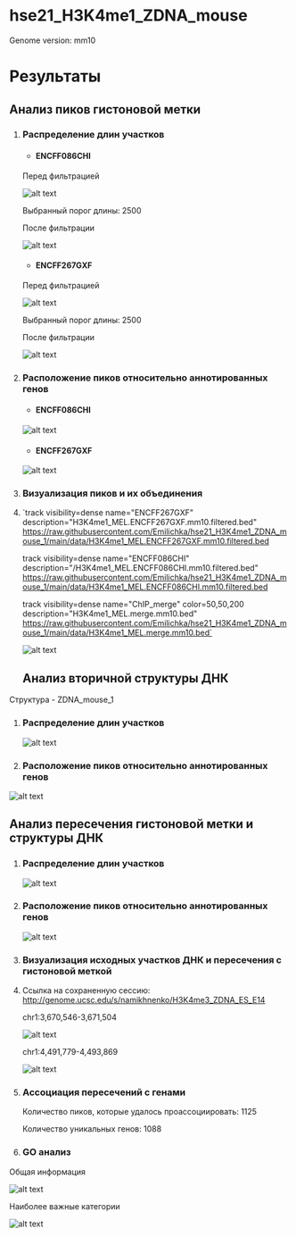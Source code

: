 # hse21_H3K4me1_ZDNA_mouse
Genome version: mm10

# Результаты

## Анализ пиков гистоновой метки

1. ### Распределение длин участков

   - #### **ENCFF086CHI**

   Перед фильтрацией

   ![alt text](https://github.com/Emilichka/hse21_H3K4me1_ZDNA_mouse_1/blob/main/graphics/len_hist.H3K4me1_MEL.ENCFF086CHI.mm10.png)

   Выбранный порог длины: 2500

   После фильтрации 


   ![alt text](https://github.com/Emilichka/hse21_H3K4me1_ZDNA_mouse_1/blob/main/graphics/filter_peaks.H3K4me1_MEL.ENCFF086CHI.mm10.filtered.hist.png)

   - #### **ENCFF267GXF**

   Перед фильтрацией

   ![alt text](https://github.com/Emilichka/hse21_H3K4me1_ZDNA_mouse_1/blob/main/graphics/len_hist.H3K4me1_MEL.ENCFF267GXF.mm10.png)

   Выбранный порог длины: 2500

   После фильтрации


   ![alt text](https://github.com/Emilichka/hse21_H3K4me1_ZDNA_mouse_1/blob/main/graphics/filter_peaks.H3K4me1_MEL.ENCFF267GXF.mm10.filtered.hist.png)

2. ### Расположение пиков относительно аннотированных генов

   - #### **ENCFF086CHI**

   ![alt text](https://github.com/Emilichka/hse21_H3K4me1_ZDNA_mouse_1/blob/main/graphics/chip_seeker.H3K4me1_MEL.ENCFF086CHI.mm10.filtered.plotAnnoPie.png)


   

   - #### **ENCFF267GXF**

   ![alt text](https://github.com/Emilichka/hse21_H3K4me1_ZDNA_mouse_1/blob/main/graphics/chip_seeker.H3K4me1_MEL.ENCFF267GXF.mm10.filtered.plotAnnoPie.png)

3. ### Визуализация пиков и их объединения

4. `track visibility=dense name="ENCFF267GXF"  description="H3K4me1_MEL.ENCFF267GXF.mm10.filtered.bed"
   https://raw.githubusercontent.com/Emilichka/hse21_H3K4me1_ZDNA_mouse_1/main/data/H3K4me1_MEL.ENCFF267GXF.mm10.filtered.bed

   track visibility=dense name="ENCFF086CHI"  description="/H3K4me1_MEL.ENCFF086CHI.mm10.filtered.bed"
   https://raw.githubusercontent.com/Emilichka/hse21_H3K4me1_ZDNA_mouse_1/main/data/H3K4me1_MEL.ENCFF086CHI.mm10.filtered.bed

   track visibility=dense name="ChIP_merge"  color=50,50,200   description="H3K4me1_MEL.merge.mm10.bed"
   https://raw.githubusercontent.com/Emilichka/hse21_H3K4me1_ZDNA_mouse_1/main/data/H3K4me1_MEL.merge.mm10.bed`

   ![alt text](https://github.com/Emilichka/hse21_H3K4me1_ZDNA_mouse_1/blob/main/graphics/Genome_merge.png)

   ## Анализ вторичной структуры ДНК 

Структура - ZDNA_mouse_1

1. ### Распределение длин участков

   ![alt text](https://github.com/Emilichka/hse21_H3K4me1_ZDNA_mouse_1/blob/main/graphics/len_hist.mouseZ-DNA1.png)

2. ### Расположение пиков относительно аннотированных генов

![alt text](https://github.com/Emilichka/hse21_H3K4me1_ZDNA_mouse_1/blob/main/graphics/ZDNA.png)

## Анализ пересечения гистоновой метки и структуры ДНК

1. ### Распределение длин участков

   ![alt text](https://github.com/namikhnenko/hse21_H3K4me3_ZDNA_mouse/blob/main/images/len_hist.H3K4me3_ES_E14.intersect_with_ZDNA.pdf.png-1.png)

2. ### Расположение пиков относительно аннотированных генов

   ![alt text](https://github.com/namikhnenko/hse21_H3K4me3_ZDNA_mouse/blob/main/images/chip_seeker.H3K4me3_ES_E14.intersect_with_ZDNA.annopie.pdf.png-1.png)

   

3. ### Визуализация исходных участков ДНК и пересечения с гистоновой меткой

4. Ссылка на сохраненную сессию: http://genome.ucsc.edu/s/namikhnenko/H3K4me3_ZDNA_ES_E14

   chr1:3,670,546-3,671,504

   ![alt text](https://github.com/namikhnenko/hse21_H3K4me3_ZDNA_mouse/blob/main/images/inter3.png)

   chr1:4,491,779-4,493,869

   ![alt text](https://github.com/namikhnenko/hse21_H3K4me3_ZDNA_mouse/blob/main/images/inter4.png)

5. ### Ассоциация пересечений с генами

   Количество пиков, которые удалось проассоциировать: 1125

   Количество уникальных генов: 1088

6. ### GO анализ

Общая информация

![alt text](https://github.com/namikhnenko/hse21_H3K4me3_ZDNA_mouse/blob/main/images/go_summary.jpg)

Наиболее важные категории

![alt text](https://github.com/namikhnenko/hse21_H3K4me3_ZDNA_mouse/blob/main/images/go_analiysis.png)